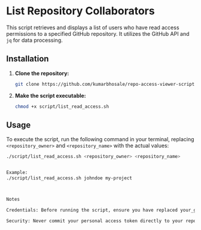 
# List Repository Collaborators

This script retrieves and displays a list of users who have read access permissions to a specified GitHub repository. It utilizes the GitHub API and `jq` for data processing. 

## Installation

1.  **Clone the repository:**

    ```bash
    git clone https://github.com/kumarbhosale/repo-access-viewer-script.git
    ```

2.  **Make the script executable:**

    ```bash
    chmod +x script/list_read_access.sh
    ```

## Usage

To execute the script, run the following command in your terminal, replacing `<repository_owner>` and `<repository_name>` with the actual values:

```bash
./script/list_read_access.sh <repository_owner> <repository_name>


Example:
./script/list_read_access.sh johndoe my-project



Notes

Credentials: Before running the script, ensure you have replaced your_github_username and your_personal_access_token with your actual GitHub credentials in the script file.

Security: Never commit your personal access token directly to your repository. Store it securely and only expose it when necessary.
